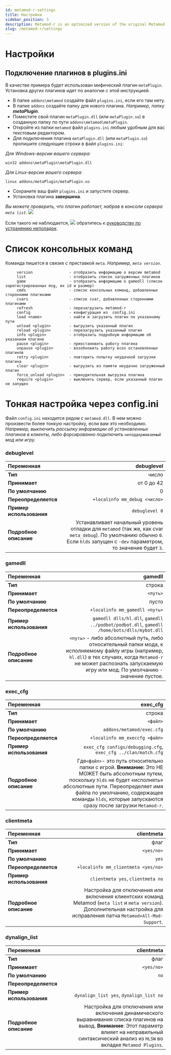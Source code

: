 ```yaml
---
id: metamod-r-settings
title: Настройки
sidebar_position: 3
description: Metamod-r is an optimized version of the original Metamod, enhancing performance and compatibility for Half-Life 1 servers.
slug: /metamod-r/settings
---
```


<head>
  <title>Metamod-R: Настройки | ReHLDS</title>
</head>

# Настройки

## Подключение плагинов в plugins.ini
В качестве примера будет использован мифический плагин `metaPlugin`. Установка других плагинов идет по аналогии с этой инструкцией.
 
* В папке `addons\metamod` создайте файл `plugins.ini`, если его там нету.
* В папке `addons` создайте папку для нового плагина. _Например, папку **metaPlugin**._
* Поместите свой плагин `metaPlugin.dll` (или `metaPlugin.so`)  в созданную папку по пути `addons\metamod\metaPlugin`.
* Откройте из папки `metamod` файл  `plugins.ini` любым удобным для вас текстовым редактором.
* Для подключения плагина `metaPlugin.dll` (или `metaPlugin.so`) пропишите следующие строки в файл  `plugins.ini`:

 _Для Windows-версии вашего сервера:_
```
win32 addons\metaPlugin\metaPlugin.dll
```
 _Для Linux-версии вашего сервера:_
```
linux addons/metaPlugin/metaPlugin.so
```
* Сохраните ваш файл `plugins.ini` и запустите сервер.
* Установка плагина **завершена**.

_Вы можете проверить, что плагин работает, набрав в консоли сервера `meta list`._
![](https://i.imgur.com/1fVXBzc.png)

Если такого не наблюдается,
![](https://i.imgur.com/nGXAokG.png)
обратитесь к [руководству по устранению неполадок](https://github.com/theAsmodai/metamod-r/wiki/Устранение-проблем).

# Список консольных команд
Команда пишется в связке с приставкой `meta`. _Например, `meta version`_.

``` 
     version                - отобразить информацию о версии metamod
     list                   - отобразить список загруженных плагинов
     game                   - отобразить информацию о gamedll (список зарегистрированных msg, их id и размер)
     cmds                   - список консольных команд, добавленных сторонними плагинами
     cvars                  - список cvar, добавленных сторонними  плагинами
     refresh                - перезагрузить metamod-r
     config                 - конфигурация из  config.ini 
     load <name>            - найти и загрузить плагин по указанному пути
     unload <plugin>        - выгрузить указанный плагин
     reload <plugin>        - перезагрузить указанный плагин
     info <plugin>          - отобразить подробную информацию об указанном плагине
     pause <plugin>         - приостановить работу плагина
     unpause <plugin>       - возобновить работу всех остановленных плагинлв
     retry <plugin>         - повторить попытку неудачной загрузки плагина
     clear <plugin>         - выгрузить из памяти неудачно загруженный плагин
     force_unload <plugin>  - принудительная выгрузка плагина
     require <plugin>       - выключить сервер, если указанный плагин не запущен
```

# Тонкая настройка через config.ini
Файл `config.ini` находится рядом с `metamod.dll`. В нем можно произвести более тонкую настройку, если вам это необходимо. _Например, выключить рассылку информации об установленных плагинов в клиенты, либо форсированно подключить `неподдерживаемый` мод или игру._

### debuglevel 
 
| **Переменная** | debuglevel 
| :----- | -----:
| **Тип** | число  
| **Принимает** | от 0 до 42
| **По умолчанию** | 0
| **Переопределяется** |  `+localinfo mm_debug <число>`
| **Пример использования** | `debuglevel 0`
| **Подробное описание** | Устанавливает начальный уровень отладки для `metamod` (так же, как cvar `meta_debug`). По умолчанию обычно `0`. Если `hlds` запущен с `-dev` параметром, то значение будет `3`.

### gamedll
| **Переменная** | gamedll
| :----- | -----:
| **Тип** | строка 
| **Принимает** | `<путь>`
| **По умолчанию** | пусто
| **Переопределяется** |  `+localinfo mm_gamedll <путь>`
| **Пример использования** |  `gamedll dlls/hl.dll`, `gamedll ../podbot/podbot.dll`, `gamedll /home/bots/dlls/mybot.dll`
| **Подробное описание** | `<путь>` - либо абсолютный путь, либо относительный папки мода, к исполняемому файлу игры (например, `hl.dll`) в тех случаях, когда `Metamod-r` не может распознать запускаемую игру или мод. По умолчанию - значение пустое.

### exec_cfg 
| **Переменная** | exec_cfg 
| :----- | -----:
| **Тип** | строка 
| **Принимает** | `<файл>`
| **По умолчанию** | `addons/metamod/exec.cfg`
| **Переопределяется** |  `+localinfo mm_execcfg <файл>`
| **Пример использования** |  `exec_cfg configs/debugging.cfg`, `exec_cfg ../clan/match.cfg`
| **Подробное описание** | Где` <файл> `- это путь относительно папки с игрой. **Внимание:** Это НЕ МОЖЕТ быть абсолютным путем, поскольку `hlds` не будет «исполнять» абсолютные пути. Переопределяет имя файла по умолчанию, содержащее команды `hlds`, которые запускаются сразу после загрузки `Metamod-r`.

### clientmeta 
| **Переменная** | clientmeta 
| :----- | -----:
| **Тип** | флаг
| **Принимает** | `<yes/no>`
| **По умолчанию** | `yes`
| **Переопределяется** |  `+localinfo mm_clientmeta <yes/no>`
| **Пример использования** |  `clientmeta yes`, `clientmeta no`
| **Подробное описание** | Настройка для отключения или включения клиентских команд Metamod (`meta list` и `meta version`). Дополнительная настройка для исправления патча `Metamod+All-Mod-Support`.

### dynalign_list
| **Переменная** | clientmeta 
| :----- | -----:
| **Тип** | флаг
| **Принимает** | `<yes/no>`
| **По умолчанию** | `no`
| **Переопределяется** |   
| **Пример использования** |  `dynalign_list yes`, `dynalign_list no`
| **Подробное описание** | Настройка для отключения или включения динамического выравнивания списка плагинов на вывод.  **Внимание**: Этот параметр влияет на неправильный синтаксический анализ из `HLSW` во вкладке `Metamod Plugins`.
